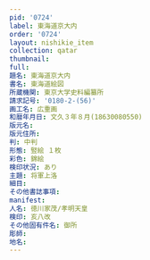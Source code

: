 ```yaml
---
pid: '0724'
label: 東海道京大内
order: '0724'
layout: nishikie_item
collection: qatar
thumbnail: 
full: 
題名: 東海道京大内
書名: 東海道絵図
所蔵機関: 東京大学史料編纂所
請求記号: '0180-2-(56)'
画工名: 広重画
和暦年月日: 文久３年８月(18630080550)
版元名: 
版元住所: 
判: 中判
形態: 竪絵 １枚
彩色: 錦絵
検印状況: あり
主題: 将軍上洛
細目: 
その他書誌事項: 
manifest: 
人名: 徳川家茂/孝明天皇
検印: 亥八改
その他固有件名: 御所
彫師: 
地名: 
---
```

